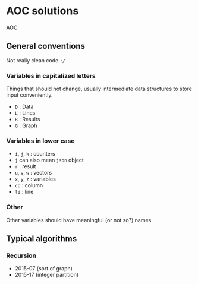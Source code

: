 # AOC solutions

[AOC](https://adventofcode.com)

## General conventions

Not really clean code `:/`


### Variables in capitalized letters
Things that should not change, usually intermediate data structures to store input conveniently.

  - `D` : Data
  - `L` : Lines
  - `R` : Results
  - `G` : Graph

### Variables in lower case

  - `i`, `j`, `k` : counters
  - `j` can also mean `json` object
  - `r` : result
  - `u`, `v`, `w` : vectors
  - `x`, `y`, `z` : variables
  - `co` : column
  - `li` : line

### Other

Other variables should have meaningful (or not so?) names.

## Typical algorithms

### Recursion

  - 2015-07 (sort of graph)
  - 2015-17 (integer partition)

